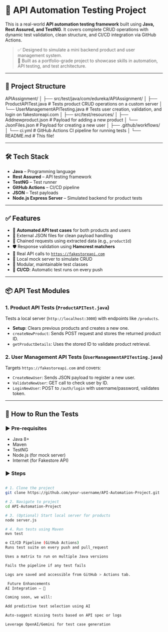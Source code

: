 # 🧪 API Automation Testing Project

This is a real-world **API automation testing framework** built using **Java, Rest Assured, and TestNG**. It covers complete CRUD operations with dynamic test validation, clean structure, and CI/CD integration via GitHub Actions.

> ✅ Designed to simulate a mini backend product and user management system.  
> 💼 Built as a portfolio-grade project to showcase skills in automation, API testing, and test architecture.

---

## 🚀 Project Structure

APIAssignment/ │ ├── src/test/java/com/edureka/APIAssignment/ │ ├── ProductAPITest.java # Tests product CRUD operations on a custom server │ └── UserManagementAPITesting.java # Tests user creation, validation, and login on fakestoreapi.com │ ├── src/test/resources/ │ ├── Addnewproduct.json # Payload for adding a new product │ └── JsonFiles.json # Payload for creating a new user │ ├── .github/workflows/ │ └── ci.yml # GitHub Actions CI pipeline for running tests │ └── README.md # This file!



---

## 🛠 Tech Stack

- **Java** – Programming language
- **Rest Assured** – API testing framework
- **TestNG** – Test runner
- **GitHub Actions** – CI/CD pipeline
- **JSON** – Test payloads
- **Node.js Express Server** – Simulated backend for product tests

---

## ✅ Features

- 🧪 **Automated API test cases** for both products and users
- 📂 External JSON files for clean payload handling
- 🔁 Chained requests using extracted data (e.g., `productId`)
- 🛡️ Response validation using **Hamcrest matchers**
- 🔗 Real API calls to [`https://fakestoreapi.com`](https://fakestoreapi.com)
- 🔧 Local mock server to simulate CRUD
- 🧰 Modular, maintainable test classes
- 🔄 **CI/CD**: Automatic test runs on every push

---

## 📦 API Test Modules

### 1. **Product API Tests** (`ProductAPITest.java`)

Tests a local server (`http://localhost:3000`) with endpoints like `/products`.

- **Setup**: Clears previous products and creates a new one.
- `createNewProduct`: Sends POST request and stores the returned product ID.
- `getProductDetails`: Uses the stored ID to validate product retrieval.

### 2. **User Management API Tests** (`UserManagementAPITesting.java`)

Targets `https://fakestoreapi.com` and covers:

- `CreateNewUser`: Sends JSON payload to register a new user.
- `ValidateNewUser`: GET call to check user by ID.
- `LoginNewUser`: POST to `/auth/login` with username/password, validates token.

---

## 🧪 How to Run the Tests

### ▶️ Pre-requisites

- Java 8+
- Maven
- TestNG
- Node.js (for mock server)
- Internet (for Fakestore API)

### ▶️ Steps

```bash

# 1. Clone the project
git clone https://github.com/your-username/API-Automation-Project.git

# 2. Navigate to project
cd API-Automation-Project

# 3. (Optional) Start local server for products
node server.js

# 4. Run tests using Maven
mvn test

⚙️ CI/CD Pipeline (GitHub Actions)
Runs test suite on every push and pull_request

Uses a matrix to run on multiple Java versions

Fails the pipeline if any test fails

Logs are saved and accessible from GitHub > Actions tab.

 Future Enhancements
AI Integration — 🔮

Coming soon, we will:

Add predictive test selection using AI

Auto-suggest missing tests based on API spec or logs

Leverage OpenAI/Gemini for test case generation

